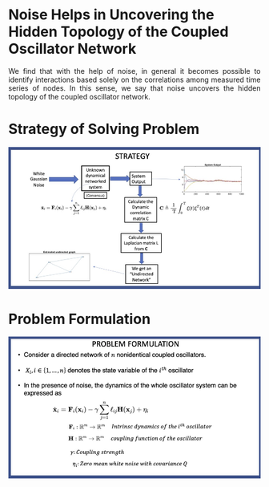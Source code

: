 # Noise Helps in Uncovering the Hidden Topology of the Coupled Oscillator Network
<div align="justify">
We find that with the help of noise, in general it becomes possible to identify interactions based solely on the correlations among measured time series of nodes. In this sense, we say that noise uncovers the hidden topology of the coupled oscillator network.

# Strategy of Solving Problem
![White_noise_1](assets/img/white_noise_1.jpg)
# Problem Formulation
![White_noise_2](assets/img/white_noise_2.jpg)


